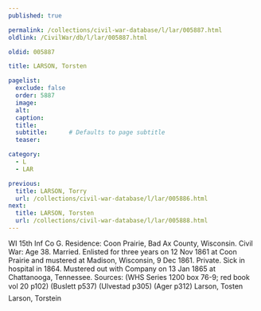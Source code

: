 ```yaml
---
published: true

permalink: /collections/civil-war-database/l/lar/005887.html
oldlink: /CivilWar/db/l/lar/005887.html

oldid: 005887

title: LARSON, Torsten

pagelist:
  exclude: false
  order: 5887
  image: 
  alt:
  caption:
  title:
  subtitle:      # Defaults to page subtitle
  teaser:

category: 
  - L 
  - LAR

previous:
  title: LARSON, Torry
  url: /collections/civil-war-database/l/lar/005886.html  
next:
  title: LARSON, Torsten
  url: /collections/civil-war-database/l/lar/005888.html   
---
```

WI 15th Inf Co G. Residence: Coon Prairie, Bad Ax County, Wisconsin. Civil War: Age 38. Married. Enlisted for three years on 12 Nov 1861 at Coon Prairie and mustered at Madison, Wisconsin, 9 Dec 1861. Private. Sick in hospital in 1864. Mustered out with Company on 13 Jan 1865 at Chattanooga, Tennessee. Sources: (WHS Series 1200 box 76-9; red book vol 20 p102) (Buslett p537) (Ulvestad p305) (Ager p312) &#147;Larson, Tosten&#148; &#147;Larson, Torstein&#148;